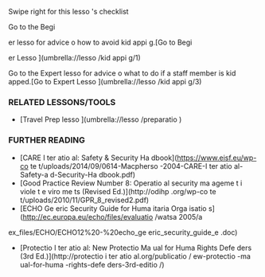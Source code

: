 [Title]: # (Что теперь?)
[Order]: # (6)

Swipe right for this lesso
's checklist

Go to the Begi

er lesso
 for advice o
 how to avoid kid
appi
g.[Go to Begi

er Lesso
](umbrella://lesso
/kid
appi
g/1)

Go to the Expert lesso
 for advice o
 what to do if a staff member is kid
apped.[Go to Expert Lesso
](umbrella://lesso
/kid
appi
g/3)

### RELATED LESSONS/TOOLS

*   [Travel Prep lesso
](umbrella://lesso
/preparatio
)

### FURTHER READING

*   [CARE I
ter
atio
al: Safety & Security Ha
dbook](https://www.eisf.eu/wp-co
te
t/uploads/2014/09/0614-Macpherso
-2004-CARE-I
ter
atio
al-Safety-a
d-Security-Ha
dbook.pdf)
*   [Good Practice Review Number 8: Operatio
al security ma
ageme
t i
 viole
t e
viro
me
ts (Revised Ed.)](http://odihp
.org/wp-co
te
t/uploads/2010/11/GPR_8_revised2.pdf)
*   [ECHO Ge
eric Security Guide for Huma
itaria
 Orga
isatio
s](http://ec.europa.eu/echo/files/evaluatio
/watsa
2005/a

ex_files/ECHO/ECHO12%20-%20echo_ge
eric_security_guide_e
.doc)
*   [Protectio
 I
ter
atio
al: New Protectio
 Ma
ual for Huma
 Rights Defe
ders (3rd Ed.)](http://protectio
i
ter
atio
al.org/publicatio
/
ew-protectio
-ma
ual-for-huma
-rights-defe
ders-3rd-editio
/)